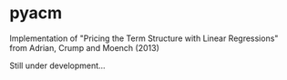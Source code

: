 # pyacm
Implementation of "Pricing the Term Structure with Linear Regressions" from Adrian, Crump and Moench (2013)

Still under development...
